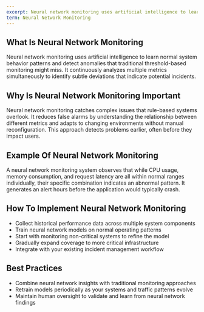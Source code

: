 ```yaml
---
excerpt: Neural network monitoring uses artificial intelligence to learn normal system behavior patterns and detect anomalies that traditional threshold-based monitoring might miss.
term: Neural Network Monitoring
---
```

## What Is Neural Network Monitoring

Neural network monitoring uses artificial intelligence to learn normal system behavior patterns and detect anomalies that traditional threshold-based monitoring might miss. It continuously analyzes multiple metrics simultaneously to identify subtle deviations that indicate potential incidents.

## Why Is Neural Network Monitoring Important

Neural network monitoring catches complex issues that rule-based systems overlook. It reduces false alarms by understanding the relationship between different metrics and adapts to changing environments without manual reconfiguration. This approach detects problems earlier, often before they impact users.

## Example Of Neural Network Monitoring

A neural network monitoring system observes that while CPU usage, memory consumption, and request latency are all within normal ranges individually, their specific combination indicates an abnormal pattern. It generates an alert hours before the application would typically crash.

## How To Implement Neural Network Monitoring

- Collect historical performance data across multiple system components
- Train neural network models on normal operating patterns
- Start with monitoring non-critical systems to refine the model
- Gradually expand coverage to more critical infrastructure
- Integrate with your existing incident management workflow

## Best Practices

- Combine neural network insights with traditional monitoring approaches
- Retrain models periodically as your systems and traffic patterns evolve
- Maintain human oversight to validate and learn from neural network findings